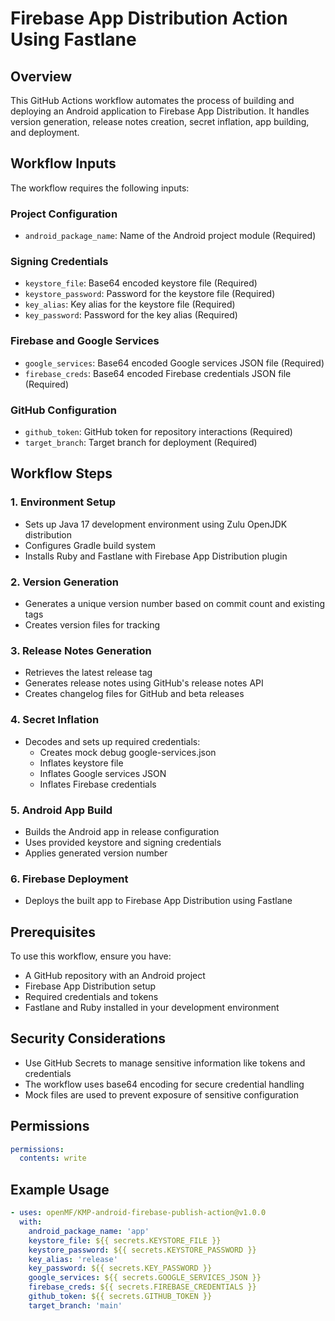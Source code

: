 # Firebase App Distribution Action Using Fastlane

## Overview

This GitHub Actions workflow automates the process of building and deploying an Android application to Firebase App Distribution. It handles version generation, release notes creation, secret inflation, app building, and deployment.

## Workflow Inputs

The workflow requires the following inputs:

### Project Configuration
- `android_package_name`: Name of the Android project module (Required)

### Signing Credentials
- `keystore_file`: Base64 encoded keystore file (Required)
- `keystore_password`: Password for the keystore file (Required)
- `key_alias`: Key alias for the keystore file (Required)
- `key_password`: Password for the key alias (Required)

### Firebase and Google Services
- `google_services`: Base64 encoded Google services JSON file (Required)
- `firebase_creds`: Base64 encoded Firebase credentials JSON file (Required)

### GitHub Configuration
- `github_token`: GitHub token for repository interactions (Required)
- `target_branch`: Target branch for deployment (Required)

## Workflow Steps

### 1. Environment Setup
- Sets up Java 17 development environment using Zulu OpenJDK distribution
- Configures Gradle build system
- Installs Ruby and Fastlane with Firebase App Distribution plugin

### 2. Version Generation
- Generates a unique version number based on commit count and existing tags
- Creates version files for tracking

### 3. Release Notes Generation
- Retrieves the latest release tag
- Generates release notes using GitHub's release notes API
- Creates changelog files for GitHub and beta releases

### 4. Secret Inflation
- Decodes and sets up required credentials:
    - Creates mock debug google-services.json
    - Inflates keystore file
    - Inflates Google services JSON
    - Inflates Firebase credentials

### 5. Android App Build
- Builds the Android app in release configuration
- Uses provided keystore and signing credentials
- Applies generated version number

### 6. Firebase Deployment
- Deploys the built app to Firebase App Distribution using Fastlane

## Prerequisites

To use this workflow, ensure you have:
- A GitHub repository with an Android project
- Firebase App Distribution setup
- Required credentials and tokens
- Fastlane and Ruby installed in your development environment

## Security Considerations
- Use GitHub Secrets to manage sensitive information like tokens and credentials
- The workflow uses base64 encoding for secure credential handling
- Mock files are used to prevent exposure of sensitive configuration

## Permissions
```yaml
permissions:
  contents: write
```

## Example Usage

```yaml
- uses: openMF/KMP-android-firebase-publish-action@v1.0.0
  with:
    android_package_name: 'app'
    keystore_file: ${{ secrets.KEYSTORE_FILE }}
    keystore_password: ${{ secrets.KEYSTORE_PASSWORD }}
    key_alias: 'release'
    key_password: ${{ secrets.KEY_PASSWORD }}
    google_services: ${{ secrets.GOOGLE_SERVICES_JSON }}
    firebase_creds: ${{ secrets.FIREBASE_CREDENTIALS }}
    github_token: ${{ secrets.GITHUB_TOKEN }}
    target_branch: 'main'
```